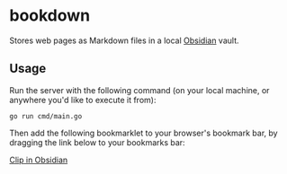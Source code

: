 # bookdown

Stores web pages as Markdown files in a local [Obsidian](https://obsidian.md) vault.

## Usage

Run the server with the following command (on your local machine, or anywhere you'd like to execute it from):

```
go run cmd/main.go
```

Then add the following bookmarklet to your browser's bookmark bar, by dragging the link below to your bookmarks bar:

[Clip in Obsidian](/bookmarklet/minified.js)
